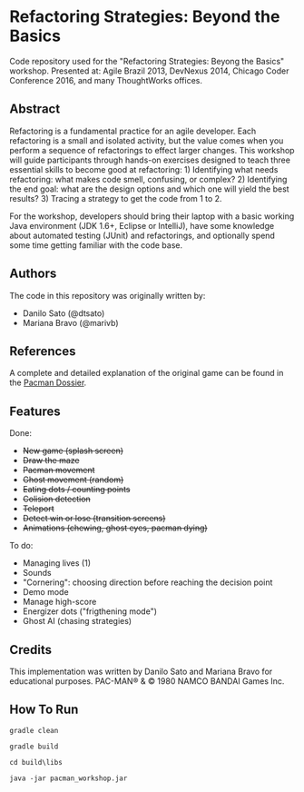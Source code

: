 # Refactoring Strategies: Beyond the Basics

Code repository used for the "Refactoring Strategies: Beyong the Basics" workshop.
Presented at: Agile Brazil 2013, DevNexus 2014, Chicago Coder Conference 2016, and many ThoughtWorks offices.

## Abstract

Refactoring is a fundamental practice for an agile developer. Each refactoring is a small and isolated activity, but the value comes when you perform a sequence of refactorings to effect larger changes. This workshop will guide participants through hands-on exercises designed to teach three essential skills to become good at refactoring: 1) Identifying what needs refactoring: what makes code smell, confusing, or complex? 2) Identifying the end goal: what are the design options and which one will yield the best results? 3) Tracing a strategy to get the code from 1 to 2.

For the workshop, developers should bring their laptop with a basic working Java environment (JDK 1.6+, Eclipse or IntelliJ), have some knowledge about automated testing (JUnit) and refactorings, and optionally spend some time getting familiar with the code base.

## Authors

The code in this repository was originally written by:

* Danilo Sato (@dtsato)
* Mariana Bravo (@marivb)

## References

A complete and detailed explanation of the original game can be found in the
[Pacman Dossier](https://www.gamasutra.com/view/feature/3938/the_pacman_dossier.php?print=1).

## Features

Done:
* ~~New game (splash screen)~~
* ~~Draw the maze~~
* ~~Pacman movement~~
* ~~Ghost movement (random)~~
* ~~Eating dots / counting points~~
* ~~Colision detection~~
* ~~Teleport~~
* ~~Detect win or lose (transition screens)~~
* ~~Animations (chewing, ghost eyes, pacman dying)~~

To do:
* Managing lives (1)
* Sounds
* "Cornering": choosing direction before reaching the decision point
* Demo mode
* Manage high-score
* Energizer dots ("frigthening mode")
* Ghost AI (chasing strategies)

## Credits

This implementation was written by Danilo Sato and Mariana Bravo for educational purposes. PAC-MAN® & © 1980 NAMCO BANDAI Games Inc.


## How To Run
```gradle clean```

```gradle build```

```cd build\libs```

```java -jar pacman_workshop.jar```
